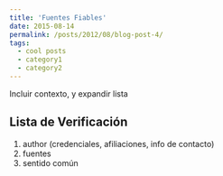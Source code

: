 ```yaml
---
title: 'Fuentes Fiables'
date: 2015-08-14
permalink: /posts/2012/08/blog-post-4/
tags:
  - cool posts
  - category1
  - category2
---
```


Incluir contexto, y expandir lista 


Lista de Verificación
------
1. author (credenciales, afiliaciones, info de contacto)
2. fuentes
3. sentido común 

